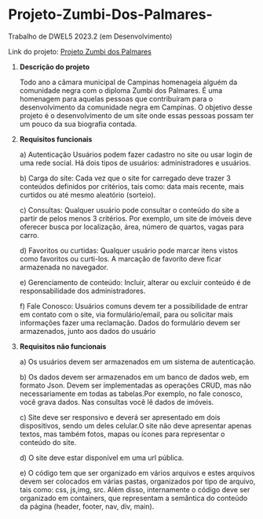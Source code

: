 # Projeto-Zumbi-Dos-Palmares-

Trabalho de DWEL5 2023.2 (em Desenvolvimento)

Link do projeto: [Projeto Zumbi dos Palmares](https://projetozumbidospalmares20231.web.app/)




1) **Descrição do projeto**

   
      Todo ano a câmara municipal de Campinas homenageia alguém da comunidade negra com o diploma Zumbi dos Palmares.
      É uma homenagem para aquelas pessoas que contribuíram para o desenvolvimento da comunidade negra em Campinas.
      O objetivo desse projeto é o desenvolvimento de um site onde essas pessoas possam ter um pouco da sua biografia contada.


2) **Requisitos funcionais**
   
    a) Autenticação
    Usuários podem fazer cadastro no site ou usar login de uma rede social. Há dois tipos de usuários: administradores e usuários.
   
    b) Carga do site:
    Cada vez que o site for carregado deve trazer 3 conteúdos definidos por critérios, tais como: data  mais recente, mais curtidos ou até mesmo aleatório (sorteio).

   
    c) Consultas:
    Qualquer usuário pode consultar o conteúdo do site a partir de pelos menos 3 critérios. Por exemplo, um site de imóveis deve oferecer busca por localização, área, número de quartos, vagas para carro.
   
    d) Favoritos ou curtidas:
    Qualquer usuário pode marcar itens vistos como favoritos ou curti-los. A marcação de favorito deve  ficar armazenada no navegador.
   
   
    e) Gerenciamento de conteúdo:
    Incluir, alterar ou excluir conteúdo é de responsabilidade dos administradores.

   
    f) Fale Conosco:
    Usuários comuns devem ter a possibilidade de entrar em contato com o site, via formulário/email, para ou solicitar mais informações fazer uma reclamação. Dados do      formulário devem ser armazenados, 
    junto aos dados do usuário
   
2) **Requisitos não funcionais**

   
    a) Os usuários devem ser armazenados em um sistema de autenticação.

   
    b) Os dados devem ser armazenados em um banco de dados web, em formato Json. Devem ser implementadas as operações CRUD, mas não necessariamente em todas as tabelas.Por exemplo, no fale conosco, você grava     dados. Nas consultas você lê dados de imóveis.

    c) Site deve ser responsivo e deverá ser apresentado em dois dispositivos, sendo um deles celular.O site não deve apresentar apenas textos, mas também fotos, mapas ou ícones para representar o         
    conteúdo do site.

    d) O site deve estar disponível em uma url pública.
   
    e) O código tem que ser organizado em vários arquivos e estes arquivos devem ser colocados em várias pastas, organizados por tipo de arquivo, tais como: css, js,img, src. Além disso, internamente o código     deve ser organizado em containers, que representam a semântica do conteúdo da página (header, footer, nav, div, main).


